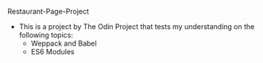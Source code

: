  Restaurant-Page-Project

 - This is a project by The Odin Project that tests my understanding on the
   following topics:
   - Weppack and Babel
   - ES6 Modules
